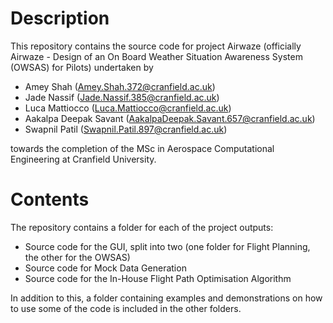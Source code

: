 # Description
This repository contains the source code for project Airwaze (officially Airwaze - Design of an On Board Weather Situation Awareness System (OWSAS) for Pilots) undertaken by

* Amey Shah (Amey.Shah.372@cranfield.ac.uk)
* Jade Nassif (Jade.Nassif.385@cranfield.ac.uk)
* Luca Mattiocco (Luca.Mattiocco@cranfield.ac.uk)
* Aakalpa Deepak Savant (AakalpaDeepak.Savant.657@cranfield.ac.uk)
* Swapnil Patil (Swapnil.Patil.897@cranfield.ac.uk)

towards the completion of the MSc in Aerospace Computational Engineering at Cranfield University.

# Contents
The repository contains a folder for each of the project outputs:
* Source code for the GUI, split into two (one folder for Flight Planning, the other for the OWSAS)
* Source code for Mock Data Generation
* Source code for the In-House Flight Path Optimisation Algorithm

In addition to this, a folder containing examples and demonstrations on how to use some of the code is included in the other folders.
